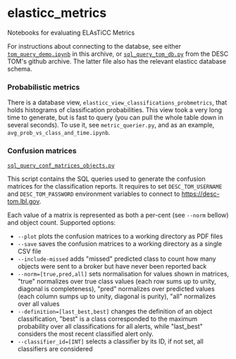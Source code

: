 # elasticc_metrics
Notebooks for evaluating ELAsTiCC Metrics

For instructions about connecting to the databse, see either
[`tom_query_demo.ipynb`](https://github.com/LSSTDESC/elasticc_metrics/blob/main/tom_query_demo.ipynb)
in this archive, or
[`sql_query_tom_db.py`](https://github.com/LSSTDESC/tom_desc/blob/main/sql_query_tom_db.py)
from the DESC TOM's github archive.  The latter file also has the relevant elasticc database schema.

### Probabilistic metrics

There is a database view, `elasticc_view_classifications_probmetrics`, that holds histograms of classification probabilities.  This view took a very long time to generate, but is fast to query (you can pull the whole table down in several seconds).  To use it, see `metric_querier.py`, and as an example, `avg_prob_vs_class_and_time.ipynb`.

### Confusion matrices

[`sql_query_conf_matrices_objects.py`](https://github.com/LSSTDESC/elasticc_metrics/blob/main/sql_query_conf_matrices_objects.py)

This script contains the SQL queries used to generate the confusion matrices for the classification reports.
It requires to set `DESC_TOM_USERNAME` and `DESC_TOM_PASSWORD` environment variables to connect to https://desc-tom.lbl.gov.

Each value of a matrix is represented as both a per-cent (see `--norm` bellow) and object count.
Supported options:

- `--plot` plots the confusion matrices to a working directory as PDF files
- `--save` saves the confusion matrices to a working directory as a single CSV file
- `--include-missed` adds "missed" predicted class to count how many objects were sent to a broker but have never been reported back
- `--norm=[true,pred,all]` sets normalisation for values shown in matrices, "true" normalizes over true class values (each row sums up to unity, diagonal is completeness), "pred" normalizes over predicted values (each column sumps up to unity, diagonal is purity), "all" normalizes over all values
- `--definition=[last_best,best]` changes the definition of an object classification, "best" is a class corresponded to the maximum probability over all classifications for all alerts, while "last_best" considers the most recent classified alert only.
- `--classifier_id=[INT]` selects a classifier by its ID, if not set, all classifiers are considered